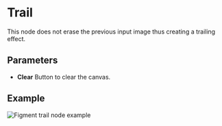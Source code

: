 # Trail

This node does not erase the previous input image thus creating a trailing effect.

## Parameters

- **Clear** Button to clear the canvas.

## Example

<img src="/img/nodes/trail.jpg" alt="Figment trail node example"/>
